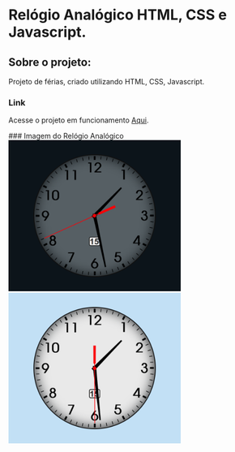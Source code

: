 # Relógio Analógico HTML, CSS e Javascript.

## Sobre o projeto:
Projeto de férias, criado utilizando HTML, CSS, Javascript.

### Link
<p>Acesse o projeto em funcionamento <a href="https://everaldo-martins.github.io/Relogio_Analogico/" target="_blank">Aqui</a>.</p>
### Imagem do Relógio Analógico
<img src="https://github.com/Everaldo-Martins/Relogio_Analogico/blob/main/Screenshot_1.png" width="340px" alt="Relógio Dark"/>
<img src="https://github.com/Everaldo-Martins/Relogio_Analogico/blob/main/Screenshot_2.png" width="340px" alt="Relógio Light"/>

